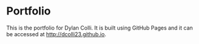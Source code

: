 # Portfolio

This is the portfolio for Dylan Colli. It is built using GitHub Pages and it can be accessed at http://dcolli23.github.io.
